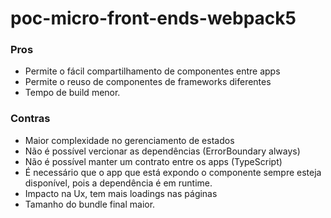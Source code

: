 # poc-micro-front-ends-webpack5

### Pros
* Permite o fácil compartilhamento de componentes entre apps
* Permite o reuso de componentes de frameworks diferentes
* Tempo de build menor.

### Contras
* Maior complexidade no gerenciamento de estados
* Não é possível vercionar as dependências (ErrorBoundary always)
* Não é possível manter um contrato entre os apps (TypeScript)
* É necessário que o app que está expondo o componente sempre esteja disponível, pois a dependência é em runtime.
* Impacto na Ux, tem mais loadings nas páginas
* Tamanho do bundle final maior.
